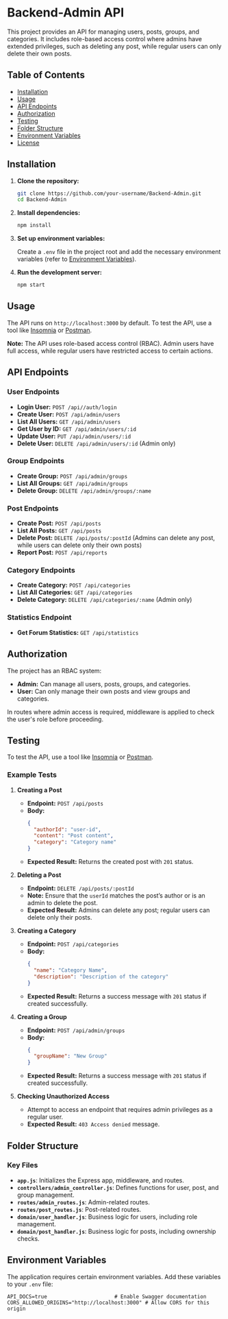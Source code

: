# Backend-Admin API

This project provides an API for managing users, posts, groups, and categories. It includes role-based access control where admins have extended privileges, such as deleting any post, while regular users can only delete their own posts.

## Table of Contents

- [Installation](#installation)
- [Usage](#usage)
- [API Endpoints](#api-endpoints)
- [Authorization](#authorization)
- [Testing](#testing)
- [Folder Structure](#folder-structure)
- [Environment Variables](#environment-variables)
- [License](#license)

## Installation

1. **Clone the repository:**

    ```bash
    git clone https://github.com/your-username/Backend-Admin.git
    cd Backend-Admin
    ```

2. **Install dependencies:**

    ```bash
    npm install
    ```

3. **Set up environment variables:**

   Create a `.env` file in the project root and add the necessary environment variables (refer to [Environment Variables](#environment-variables)).

4. **Run the development server:**

    ```bash
    npm start
    ```

## Usage

The API runs on `http://localhost:3000` by default. To test the API, use a tool like [Insomnia](https://insomnia.rest/) or [Postman](https://www.postman.com/).

**Note:** The API uses role-based access control (RBAC). Admin users have full access, while regular users have restricted access to certain actions.

## API Endpoints

### User Endpoints
- **Login User:** `POST /api//auth/login`
- **Create User:** `POST /api/admin/users`
- **List All Users:** `GET /api/admin/users`
- **Get User by ID:** `GET /api/admin/users/:id`
- **Update User:** `PUT /api/admin/users/:id`
- **Delete User:** `DELETE /api/admin/users/:id` (Admin only)

### Group Endpoints

- **Create Group:** `POST /api/admin/groups`
- **List All Groups:** `GET /api/admin/groups`
- **Delete Group:** `DELETE /api/admin/groups/:name`

### Post Endpoints

- **Create Post:** `POST /api/posts`
- **List All Posts:** `GET /api/posts`
- **Delete Post:** `DELETE /api/posts/:postId` (Admins can delete any post, while users can delete only their own posts)
- **Report Post:** `POST /api/reports`

### Category Endpoints

- **Create Category:** `POST /api/categories`
- **List All Categories:** `GET /api/categories`
- **Delete Category:** `DELETE /api/categories/:name` (Admin only)

### Statistics Endpoint

- **Get Forum Statistics:** `GET /api/statistics`

## Authorization

The project has an RBAC system:
- **Admin:** Can manage all users, posts, groups, and categories.
- **User:** Can only manage their own posts and view groups and categories.

In routes where admin access is required, middleware is applied to check the user's role before proceeding.

## Testing

To test the API, use a tool like [Insomnia](https://insomnia.rest/) or [Postman](https://www.postman.com/).

### Example Tests

1. **Creating a Post**
   - **Endpoint:** `POST /api/posts`
   - **Body:**
     ```json
     {
       "authorId": "user-id",
       "content": "Post content",
       "category": "Category name"
     }
     ```
   - **Expected Result:** Returns the created post with `201` status.

2. **Deleting a Post**
   - **Endpoint:** `DELETE /api/posts/:postId`
   - **Note:** Ensure that the `userId` matches the post’s author or is an admin to delete the post.
   - **Expected Result:** Admins can delete any post; regular users can delete only their posts.

3. **Creating a Category**
   - **Endpoint:** `POST /api/categories`
   - **Body:**
     ```json
     {
       "name": "Category Name",
       "description": "Description of the category"
     }
     ```
   - **Expected Result:** Returns a success message with `201` status if created successfully.

4. **Creating a Group**
   - **Endpoint:** `POST /api/admin/groups`
   - **Body:**
     ```json
     {
       "groupName": "New Group"
     }
     ```
   - **Expected Result:** Returns a success message with `201` status if created successfully.

5. **Checking Unauthorized Access**
   - Attempt to access an endpoint that requires admin privileges as a regular user.
   - **Expected Result:** `403 Access denied` message.

## Folder Structure


### Key Files

- **`app.js`**: Initializes the Express app, middleware, and routes.
- **`controllers/admin_controller.js`**: Defines functions for user, post, and group management.
- **`routes/admin_routes.js`**: Admin-related routes.
- **`routes/post_routes.js`**: Post-related routes.
- **`domain/user_handler.js`**: Business logic for users, including role management.
- **`domain/post_handler.js`**: Business logic for posts, including ownership checks.

## Environment Variables

The application requires certain environment variables. Add these variables to your `.env` file:

```plaintext
API_DOCS=true                      # Enable Swagger documentation
CORS_ALLOWED_ORIGINS="http://localhost:3000" # Allow CORS for this origin
